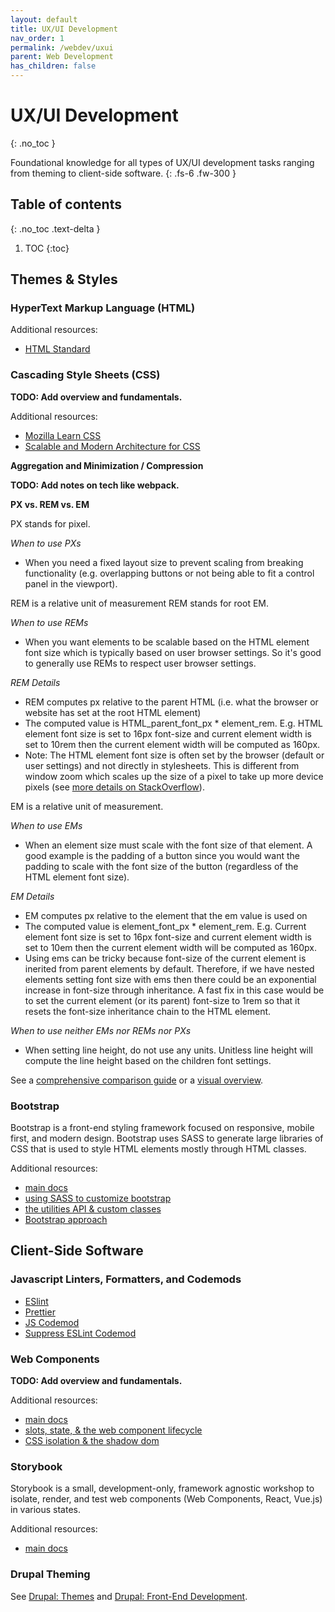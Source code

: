 ```yaml
---
layout: default
title: UX/UI Development
nav_order: 1
permalink: /webdev/uxui
parent: Web Development
has_children: false
---
```


# UX/UI Development
{: .no_toc }

Foundational knowledge for all types of UX/UI development tasks ranging from theming to client-side software.
{: .fs-6 .fw-300 }

## Table of contents
{: .no_toc .text-delta }

1. TOC
{:toc}

## Themes & Styles

### HyperText Markup Language (HTML)

Additional resources:
* [HTML Standard](https://html.spec.whatwg.org/)

### Cascading Style Sheets (CSS)

**TODO: Add overview and fundamentals.**

Additional resources:
* [Mozilla Learn CSS](https://developer.mozilla.org/en-US/docs/Learn/CSS)
* [Scalable and Modern Architecture for CSS](https://smacss.com/)

**Aggregation and Minimization / Compression**

**TODO: Add notes on tech like webpack.**

**PX vs. REM vs. EM**

PX stands for pixel.

_When to use PXs_
* When you need a fixed layout size to prevent scaling from breaking functionality (e.g. overlapping buttons or not being able to fit a control panel in the viewport).

REM is a relative unit of measurement REM stands for root EM.

_When to use REMs_
* When you want elements to be scalable based on the HTML element font size which is typically based on user browser settings. So it's good to generally use REMs to respect user browser settings.

_REM Details_
* REM computes px relative to the parent HTML (i.e. what the browser or website has set at the root HTML element)
* The computed value is HTML_parent_font_px * element_rem. E.g. HTML element font size is set to 16px font-size and current element width is set to 10rem then the current element width will be computed as 160px.
* Note: The HTML element font size is often set by the browser (default or user settings) and not directly in stylesheets. This is different from window zoom which scales up the size of a pixel to take up more device pixels (see [more details on StackOverflow](https://stackoverflow.com/questions/29390155/what-exactly-changes-in-the-css-rendering-when-desktop-browsers-zoom-in-or-out)).

EM is a relative unit of measurement.

_When to use EMs_
* When an element size must scale with the font size of that element. A good example is the padding of a button since you would want the padding to scale with the font size of the button (regardless of the HTML element font size).

_EM Details_
* EM computes px relative to the element that the em value is used on
* The computed value is element_font_px * element_rem. E.g. Current element font size is set to 16px font-size and current element width is set to 10em then the current element width will be computed as 160px.
* Using ems can be tricky because font-size of the current element is inerited from parent elements by default. Therefore, if we have nested elements setting font size with ems then there could be an exponential increase in font-size through inheritance. A fast fix in this case would be to set the current element (or its parent) font-size to 1rem so that it resets the font-size inheritance chain to the HTML element.

_When to use neither EMs nor REMs nor PXs_
* When setting line height, do not use any units. Unitless line height will compute the line height based on the children font settings.

See a [comprehensive comparison guide](https://webdesign.tutsplus.com/comprehensive-guide-when-to-use-em-vs-rem--cms-23984t) or a [visual overview](https://webdesign.tutsplus.com/a-visual-guide-to-em-and-rem-units--CRS-200720c/overview-of-px-em-and-rem).

### Bootstrap

Bootstrap is a front-end styling framework focused on responsive, mobile first, and modern design. Bootstrap uses SASS to generate large libraries of CSS that is used to style HTML elements mostly through HTML classes.

Additional resources:
* [main docs](https://getbootstrap.com/docs/5.0/getting-started/introduction/)
* [using SASS to customize bootstrap](https://getbootstrap.com/docs/5.0/customize/sass/)
* [the utilities API & custom classes](https://getbootstrap.com/docs/5.0/utilities/api/)
* [Bootstrap approach](https://getbootstrap.com/docs/5.0/extend/approach/)

## Client-Side Software

### Javascript Linters, Formatters, and Codemods

* [ESlint](https://eslint.org/)
* [Prettier](https://prettier.io/)
* [JS Codemod](https://github.com/facebook/jscodeshift)
* [Suppress ESLint Codemod](https://github.com/amanda-mitchell/suppress-eslint-errors)

### Web Components

**TODO: Add overview and fundamentals.**

Additional resources:
  * [main docs](https://developer.mozilla.org/en-US/docs/Web/API/Web_components)
  * [slots, state, & the web component lifecycle](https://stackoverflow.com/questions/48663678/how-to-have-a-connectedcallback-for-when-all-child-custom-elements-have-been-c)
  * [CSS isolation & the shadow dom](https://css-tricks.com/styling-a-web-component/)

### Storybook

Storybook is a small, development-only, framework agnostic workshop to isolate, render, and test web components (Web Components, React, Vue.js) in various states.

Additional resources:
* [main docs](https://storybook.js.org/docs/react/get-started/why-storybook)

### Drupal Theming

See [Drupal: Themes](/webdev/drupal#themes) and [Drupal: Front-End Development](/webdev/drupal#front-end-development).
